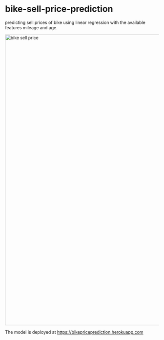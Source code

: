 # bike-sell-price-prediction
predicting sell prices of bike using linear regression with the available features mileage and age.

 <img width="955" alt="bike sell price" src="https://user-images.githubusercontent.com/71628447/123503298-c634e000-d66f-11eb-8db0-e4805579ca97.png">

The model is deployed at https://bikepriceprediction.herokuapp.com

